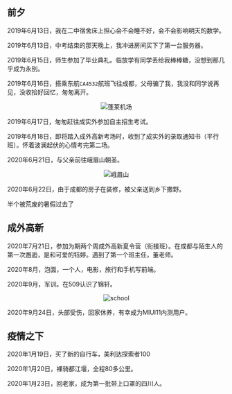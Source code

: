
## 前夕

2019年6月13日，我在二中宿舍床上担心会不会睡不好，会不会影响明天的数学。

2019年6月13日，中考结束的那天晚上，我冲进房间买下了第一台服务器。

2019年6月15日，师生参加了毕业典礼。临放学有同学丢给我棒棒糖，没想到那几乎成为永别。

2019年6月16日，搭乘东航`CA4532`航班飞往成都，父母骗了我，我没和同学说再见，没收拾好回忆，匆匆离开。
<center>

![蓬莱机场](https://i.loli.net/2020/06/13/jIpFSBCHUh1JnGV.jpg)

</center>
2019年6月17日，匆匆赶往成实外参加自主招生考试。

2019年6月18日，即将踏入成外高新考场时，收到了成实外的录取通知书（平行班）。怀着波澜起伏的心情考完第二场。

2020年6月21日，与父亲前往峨眉山朝圣。
<center>

![峨眉山](https://i.loli.net/2020/06/13/otfj7B38JYCHRyS.jpg)

</center>
2020年6月22日，由于成都的房子在装修，被父亲送到乡下撒野。

半个被荒废的暑假过去了

## 成外高新 

2020年7月21日，参加为期两个周成外高新夏令营（衔接班）。在成都与陌生人的第一次邂逅，是和可爱的钰婷。遇到了第一个班主任，董老师。

2020年8月，泡面，一个人，电影，旅行和手机写前端。

2020年9月，军训。在509认识了锦轩。

<center>

![school](https://i.loli.net/2020/06/13/cNxLoX2UsMFWSDK.jpg)

</center>

2020年9月24日，头部受伤，回家休养，有幸成为MIUI11内测用户。

## 疫情之下

2020年1月19日，买了新的自行车，美利达探索者100

2020年1月20日，裸骑都江堰，全程80多公里。

2020年1月23日，回老家，成为第一批带上口罩的四川人。